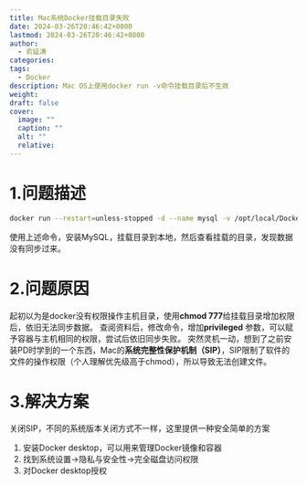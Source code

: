 ```yaml
---
title: Mac系统Docker挂载目录失败
date: 2024-03-26T20:46:42+0800
lastmod: 2024-03-26T20:46:42+0800
author:
  - 俞延涛
categories: 
tags:
  - Docker
description: Mac OS上使用docker run -v命令挂载目录后不生效
weight: 
draft: false
cover:
  image: ""
  caption: ""
  alt: ""
  relative:
---
```

# 1.问题描述
```bash
docker run --restart=unless-stopped -d --name mysql -v /opt/local/Docker/mysql/data/:/var/lib/mysql -p 3307:3306 -e MYSQL_ROOT_PASSWORD=xxxx mysql
```
使用上述命令，安装MySQL，挂载目录到本地，然后查看挂载的目录，发现数据没有同步过来。

# 2.问题原因
起初以为是docker没有权限操作主机目录，使用**chmod 777**给挂载目录增加权限后，依旧无法同步数据。
查阅资料后，修改命令，增加**privileged** 参数，可以赋予容器与主机相同的权限，尝试后依旧同步失败。
突然灵机一动，想到了之前安装PD时学到的一个东西，Mac的**系统完整性保护机制（SIP）**，SIP限制了软件的文件的操作权限（个人理解优先级高于chmod），所以导致无法创建文件。

# 3.解决方案
关闭SIP，不同的系统版本关闭方式不一样，这里提供一种安全简单的方案
1. 安装Docker desktop，可以用来管理Docker镜像和容器
2. 找到系统设置→隐私与安全性→完全磁盘访问权限
3. 对Docker desktop授权